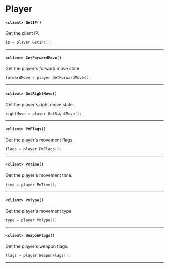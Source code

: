 # Player

#### ``<client> GetIP()``
Get the client IP.

```c
ip = player GetIP();
```
<hr>

#### ``<client> GetForwardMove()``
Get the player's forward move state.

```c
forwardMove = player GetForwardMove();
```
<hr>

#### ``<client> GetRightMove()``
Get the player's right move state.

```c
rightMove = player GetRightMove();
```
<hr>

#### ``<client> PmFlags()``
Get the player's movement flags.

```c
flags = player PmFlags();
```
<hr>

#### ``<client> PmTime()``
Get the player's movement time.

```c
time = player PmTime();
```
<hr>

#### ``<client> PmType()``
Get the player's movement type.

```c
type = player PmType();
```
<hr>

#### ``<client> WeaponFlags()``
Get the player's weapon flags.

```c
flags = player WeaponFlags();
```
<hr>
